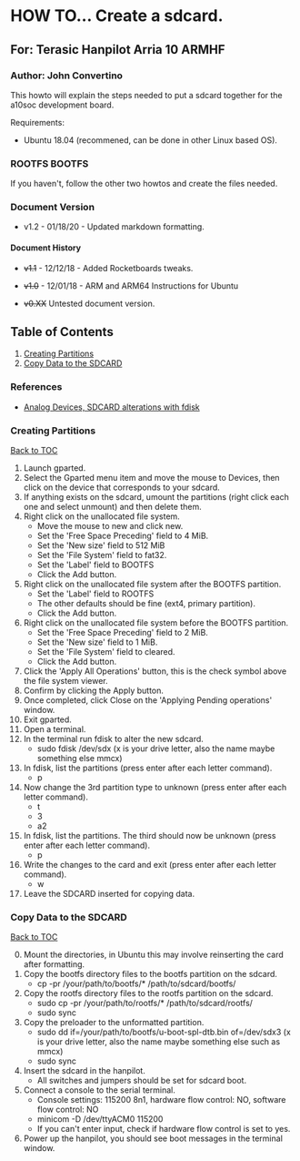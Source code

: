 # HOW TO... Create a sdcard.
## For: Terasic Hanpilot Arria 10 ARMHF
### Author: John Convertino

This howto will explain the steps needed to put a sdcard together for the a10soc development board.

Requirements:
* Ubuntu 18.04 (recommened, can be done in other Linux based OS).

### ROOTFS BOOTFS
If you haven't, follow the other two howtos and create the files needed.

  <div style="page-break-after: always;"></div>

### Document Version
* v1.2 - 01/18/20 - Updated markdown formatting.

#### Document History
* ~~v1.1~~ - 12/12/18 - Added Rocketboards tweaks.
* ~~v1.0~~ - 12/01/18 - ARM and ARM64 Instructions for Ubuntu
* ~~v0.XX~~ Untested document version.

  <div style="page-break-after: always;"></div>

## Table of Contents
1. [Creating Partitions](#Creating-Partitons)
2. [Copy Data to the SDCARD](#Copy-Data-to-the-SDCARD)

### References
* [Analog Devices, SDCARD alterations with fdisk](https://wiki.analog.com/resources/tools-software/linux-software/altera_soc_images)

  <div style="page-break-after: always;"></div>

### Creating Partitions
[Back to TOC](#Table-of-Contents)

1. Launch gparted.
2. Select the Gparted menu item and move the mouse to Devices, then click on the device that corresponds to your sdcard.
3. If anything exists on the sdcard, umount the partitions (right click each one and select unmount) and then delete them.
4. Right click on the unallocated file system.
    - Move the mouse to new and click new.
    - Set the 'Free Space Preceding' field to 4 MiB.
    - Set the 'New size' field to 512 MiB
    - Set the 'File System' field to fat32.
    - Set the 'Label' field to BOOTFS
    - Click the Add button.
5. Right click on the unallocated file system after the BOOTFS partition.
    - Set the 'Label' field to ROOTFS
    - The other defaults should be fine (ext4, primary partition).
    - Click the Add button.
6. Right click on the unallocated file system before the BOOTFS partition.
    - Set the 'Free Space Preceding' field to 2 MiB.
    - Set the 'New size' field to 1 MiB.
    - Set the 'File System' field to cleared.
    - Click the Add button.
7. Click the 'Apply All Operations' button, this is the check symbol above the file system viewer.
8. Confirm by clicking the Apply button.
9. Once completed, click Close on the 'Applying Pending operations' window.
10. Exit gparted.
11. Open a terminal.
12. In the terminal run fdisk to alter the new sdcard.
    - sudo fdisk /dev/sdx (x is your drive letter, also the name maybe something else mmcx)
13. In fdisk, list the partitions (press enter after each letter command).
    - p
14. Now change the 3rd partition type to unknown (press enter after each letter command).
    - t
    - 3
    - a2
15. In fdisk, list the partitions. The third should now be unknown (press enter after each letter command).
    - p
16. Write the changes to the card and exit (press enter after each letter command).
    - w
17. Leave the SDCARD inserted for copying data.

  <div style="page-break-after: always;"></div>

### Copy Data to the SDCARD
[Back to TOC](#Table-of-Contents)

0. Mount the directories, in Ubuntu this may involve reinserting the card after formatting.
1. Copy the bootfs directory files to the bootfs partition on the sdcard.
    - cp -pr /your/path/to/bootfs/* /path/to/sdcard/bootfs/
2. Copy the rootfs directory files to the rootfs partition on the sdcard.
    - sudo cp -pr /your/path/to/rootfs/* /path/to/sdcard/rootfs/
    - sudo sync
3. Copy the preloader to the unformatted partition.
    - sudo dd if=/your/path/to/bootfs/u-boot-spl-dtb.bin of=/dev/sdx3 (x is your drive letter, also the name maybe something else such as mmcx)
    - sudo sync
4. Insert the sdcard in the hanpilot.
    - All switches and jumpers should be set for sdcard boot.
8. Connect a console to the serial terminal.
    - Console settings: 115200 8n1, hardware flow control: NO, software flow control: NO
    - minicom -D /dev/ttyACM0 115200
    - If you can't enter input, check if hardware flow control is set to yes.
9. Power up the hanpilot, you should see boot messages in the terminal window.
